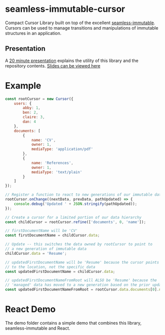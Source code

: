 # seamless-immutable-cursor
Compact Cursor Library built on top of the excellent [seamless-immutable][seamless-immutable-github].
Cursors can be used to manage transitions and manipulations of immutable structures in an application.

## Presentation
A [20 minute presentation](https://youtu.be/wQy5vxzNdV0) explains the utility of this library and the repository contents. [Slides can be viewed here](https://rawgit.com/MartinSnyder/seamless-immutable-cursor/master/presentation/index.html)

# Example
```javascript
const rootCursor = new Cursor({
    users: {
        abby: 1,
        ben: 2,
        claire: 3,
        dan: 4
    },
    documents: [
        {
            name: 'CV',
            owner: 1,
            mediaType: 'application/pdf'
        },
        {
            name: 'References',
            owner: 1,
            mediaType: 'text/plain'
        }
    ]
});

// Register a function to react to new generations of our immutable data
rootCursor.onChange((nextData, prevData, pathUpdated) => {
    console.debug('Updated ' + JSON.stringify(pathUpdated));
});

// Create a cursor for a limited portion of our data hierarchy
const childCursor = rootCursor.refine(['documents', 0, 'name']);

// firstDocumentName will be 'CV'
const firstDocumentName = childCursor.data;

// Update -- this switches the data owned by rootCursor to point to
// a new generation of immutable data
childCursor.data = 'Resume';

// updatedFirstDocumentName will be 'Resume' because the cursor points
// to the location, not the specific data
const updatedFirstDocumentName = childCursor.data;

// updatedFirstDocumentNameFromRoot will ALSO be 'Resume' because the
// 'managed' data has moved to a new generation based on the prior update
const updatedFirstDocumentNameFromRoot = rootCursor.data.documents[0].name;
```

# React Demo
The demo folder contains a simple demo that combines this library, seamless-immutable and React.

[seamless-immutable-github]: https://github.com/rtfeldman/seamless-immutable